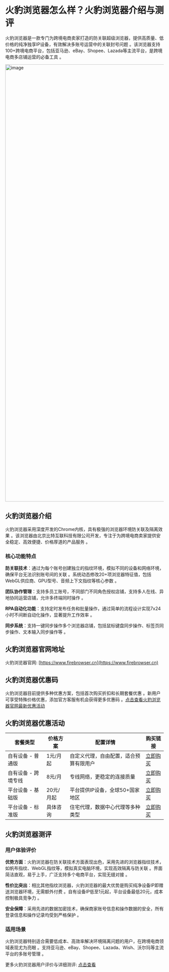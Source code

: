 # 火豹浏览器怎么样？火豹浏览器介绍与测评

火豹浏览器是一款专门为跨境电商卖家打造的防关联超级浏览器，提供高质量、低价格的纯净独享IP设备，有效解决多账号运营中的关联封号问题 。该浏览器支持100+跨境电商平台，包括亚马逊、eBay、Shopee、Lazada等主流平台，是跨境电商多店铺运营的必备工具 。

<img width="2861" height="1384" alt="image" src="https://github.com/user-attachments/assets/ea64b5f0-d8d0-4b06-89c0-d6d74af28cfe" />

## 火豹浏览器介绍

火豹浏览器采用深度开发的Chrome内核，具有极强的浏览器环境防关联及隔离效果 。该浏览器由北京比特互联科技有限公司开发，专注于为跨境电商卖家提供安全稳定、高效便捷、价格厚道的产品服务 。

### 核心功能特点

**防关联技术**：通过为每个账号创建独立的指纹环境，模拟不同的设备和网络环境，确保平台无法识别账号间的关联 。系统动态修改20+项浏览器特征值，包括WebGL供应商、GPU型号、音频上下文指纹等核心参数 。

**团队协作管理**：支持多员工账号，不同部门不同角色授权店铺，支持多人在线、异地协同运营店铺，允许多终端同时操作 。

**RPA自动化功能**：支持定时发布任务和批量操作，通过简单的流程设计实现7x24小时不间断自动化操作，显著提升工作效率 。

**同步系统**：支持一键同步操作多个浏览器店铺，包括鼠标键盘同步操作、标签页同步操作、文本输入同步操作等 。

## 火豹浏览器官网地址

火豹浏览器官网: [https://www.firebrowser.cn](https://www.firebrowser.cn)

## 火豹浏览器优惠码

火豹浏览器目前提供多种优惠方案，包括首次购买折扣和长期套餐优惠 。新用户可享受特殊价格优惠，添加官方客服有机会获得更多优惠码 。[点击查看火豹浏览器官网最新优惠活动](https://www.firebrowser.cn)

## 火豹浏览器优惠活动

| 套餐类型 | 价格方案 | 配置详情 | 购买链接 |
|---------|---------|---------|---------|
| 自有设备 - 普通版 | 1元/月起 | 自定义代理，自由配置，适合预算有限用户 | [立即购买](https://www.firebrowser.cn) |
| 自有设备 - 跨境专线 | 8元/月 | 专线网络，更稳定的连接质量 | [立即购买](https://www.firebrowser.cn) |
| 平台设备 - 基础版 | 20元/月起 | 平台提供IP设备，全球50+国家地区 | [立即购买](https://www.firebrowser.cn) |
| 平台设备 - 标准版 | 具体咨询 | 住宅代理，数据中心代理等多种类型 | [立即购买](https://www.firebrowser.cn) |

## 火豹浏览器测评

### 用户体验评价

**优势方面**：火豹浏览器在防关联技术方面表现出色，采用先进的浏览器指纹技术，如帆布指纹、WebGL指纹等，模拟真实电脑环境，实现高效隔离与防关联 。界面简洁直观，易于上手，广泛支持多个电商平台，实现无缝对接 。

**性价比突出**：相比其他指纹浏览器，火豹浏览器的最大优势是购买纯净设备IP即赠送浏览器环境，无需额外付费 。自有设备IP低至1元起，平台设备最低20元，成本控制极具竞争力 。

**安全保障**：采用先进的数据加密技术，确保商家账号信息和操作数据的安全，所有登录信息和操作记录均受到严格保护 。

### 适用场景

火豹浏览器特别适合需要低成本、高效率解决环境隔离问题的用户，在跨境电商领域表现尤为亮眼 。支持亚马逊、eBay、Shopee、Lazada、Wish、沃尔玛等主流平台的多账号管理 。

更多火豹浏览器用户评价与详细测评: [点击查看](https://www.firebrowser.cn)
